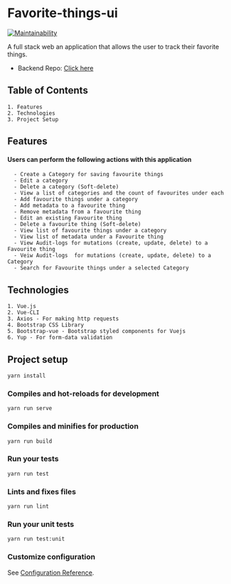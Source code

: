 # Favorite-things-ui

[![Maintainability](https://api.codeclimate.com/v1/badges/79ae4c09c16d56cb9159/maintainability)](https://codeclimate.com/github/nzediegwu1/favorite-things-ui/maintainability)

A full stack web an application that allows the user to track their favorite things.
- Backend Repo: [Click here](https://github.com/nzediegwu1/favorite-things)

## Table of Contents

    1. Features
    2. Technologies
    3. Project Setup

## Features
  #### Users can perform the following actions with this application
    
      - Create a Category for saving favourite things
      - Edit a category
      - Delete a category (Soft-delete)
      - View a list of categories and the count of favourites under each
      - Add favourite things under a category
      - Add metadata to a favourite thing
      - Remove metadata from a favourite thing
      - Edit an existing Favourite thing
      - Delete a favourite thing (Soft-delete)
      - View list of favourite things under a category
      - View list of metadata under a Favourite thing
      - View Audit-logs for mutations (create, update, delete) to a Favourite thing
      - Veiw Audit-logs  for mutations (create, update, delete) to a Category
      - Search for Favourite things under a selected Category
  
  
## Technologies
    1. Vue.js
    2. Vue-CLI
    3. Axios - For making http requests
    4. Bootstrap CSS Library
    5. Bootstrap-vue - Bootstrap styled components for Vuejs
    6. Yup - For form-data validation



## Project setup
```
yarn install
```

### Compiles and hot-reloads for development
```
yarn run serve
```

### Compiles and minifies for production
```
yarn run build
```

### Run your tests
```
yarn run test
```

### Lints and fixes files
```
yarn run lint
```

### Run your unit tests
```
yarn run test:unit
```

### Customize configuration
See [Configuration Reference](https://cli.vuejs.org/config/).
